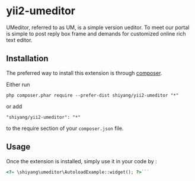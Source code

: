 yii2-umeditor
=============
UMeditor, referred to as UM, is a simple version ueditor. To meet our portal is simple to post reply box frame and demands for customized online rich text editor.

Installation
------------

The preferred way to install this extension is through [composer](http://getcomposer.org/download/).

Either run

```
php composer.phar require --prefer-dist shiyang/yii2-umeditor "*"
```

or add

```
"shiyang/yii2-umeditor": "*"
```

to the require section of your `composer.json` file.


Usage
-----

Once the extension is installed, simply use it in your code by  :

```php
<?= \shiyang\umeditor\AutoloadExample::widget(); ?>```